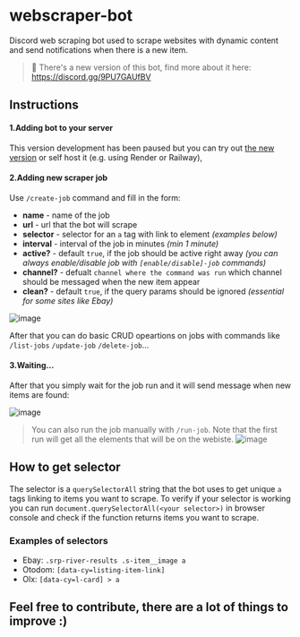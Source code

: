# webscraper-bot

Discord web scraping bot used to scrape websites with dynamic content and send notifications when there is a new item.

> 📣 There's a new version of this bot, find more about it here: https://discord.gg/9PU7GAUfBV

## Instructions

#### 1.Adding bot to your server

This version development has been paused but you can try out [the new version](https://discord.gg/9PU7GAUfBV) or self host it (e.g. using Render or Railway),

#### 2.Adding new scraper job

Use `/create-job` command and fill in the form:

- __name__ - name of the job 
- __url__ - url that the bot will scrape
- __selector__ - selector for an `a` tag with link to element _(examples below)_
- __interval__ - interval of the job in minutes _(min 1 minute)_
- __active?__ - default `true`, if the job should be active right away _(you can always enable/disable job with `[enable/disable]-job` commands)_
- __channel?__ - defualt `channel where the command was run` which channel should be messaged when the new item appear
- __clean?__ - default `true`, if the query params should be ignored _(essential for some sites like Ebay)_
 
![image](https://user-images.githubusercontent.com/51968772/189994388-cae5cddb-ac35-4c96-a6ae-05dd0f976e4a.png)

After that you can do basic CRUD opeartions on jobs with commands like `/list-jobs` `/update-job` `/delete-job`...

#### 3.Waiting...

After that you simply wait for the job run and it will send message when new items are found:

![image](https://user-images.githubusercontent.com/51968772/189994991-afbf8554-fc1a-4a6c-a85b-a62a1c7e47f5.png)


>You can also run the job manually with `/run-job`. Note that the first run will get all the elements that will be on the webiste.
![image](https://user-images.githubusercontent.com/51968772/189994697-cf21f444-5a46-4cdb-bbff-8468759ff15a.png)


## How to get selector

The selector is a `querySelectorAll` string that the bot uses to get unique `a` tags linking to items you want to scrape. 
To verify if your selector is working you can run `document.querySelectorAll(<your selector>)` in browser console and check if the function returns items you want to scrape.

### Examples of selectors

- Ebay: `.srp-river-results .s-item__image a`
- Otodom: `[data-cy=listing-item-link]`
- Olx: `[data-cy=l-card] > a`

## Feel free to contribute, there are a lot of things to improve :)
